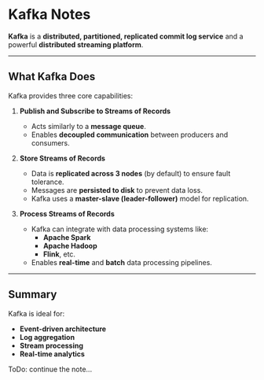 # Kafka Notes

**Kafka** is a **distributed, partitioned, replicated commit log service** and a powerful **distributed streaming platform**.

---

## What Kafka Does

Kafka provides three core capabilities:

1. **Publish and Subscribe to Streams of Records**  
   - Acts similarly to a **message queue**.
   - Enables **decoupled communication** between producers and consumers.

2. **Store Streams of Records**  
   - Data is **replicated across 3 nodes** (by default) to ensure fault tolerance.
   - Messages are **persisted to disk** to prevent data loss.
   - Kafka uses a **master-slave (leader-follower)** model for replication.

3. **Process Streams of Records**  
   - Kafka can integrate with data processing systems like:
     - **Apache Spark**
     - **Apache Hadoop**
     - **Flink**, etc.
   - Enables **real-time** and **batch** data processing pipelines.

---

## Summary

Kafka is ideal for:
- **Event-driven architecture**
- **Log aggregation**
- **Stream processing**
- **Real-time analytics**

ToDo: continue the note...
